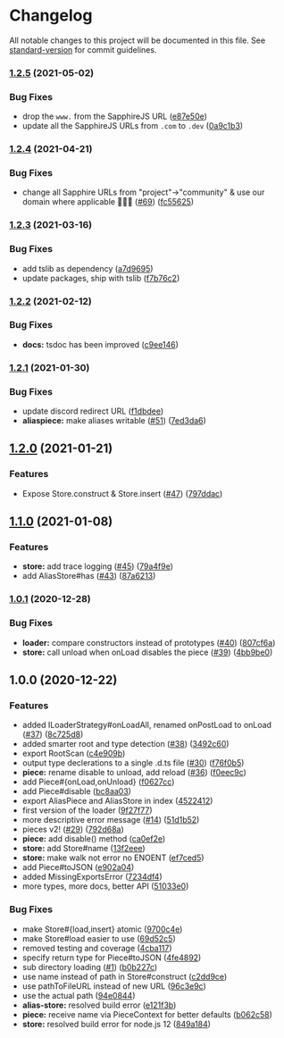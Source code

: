 # Changelog

All notable changes to this project will be documented in this file. See [standard-version](https://github.com/conventional-changelog/standard-version) for commit guidelines.

### [1.2.5](https://github.com/sapphiredev/pieces/compare/v1.2.4...v1.2.5) (2021-05-02)

### Bug Fixes

-   drop the `www.` from the SapphireJS URL ([e87e50e](https://github.com/sapphiredev/pieces/commit/e87e50ef5caf7b2b0490a6a429de13364747070d))
-   update all the SapphireJS URLs from `.com` to `.dev` ([0a9c1b3](https://github.com/sapphiredev/pieces/commit/0a9c1b384e5c78bb50e85d8c7cf2c9f7b80aa727))

### [1.2.4](https://github.com/sapphiredev/pieces/compare/v1.2.3...v1.2.4) (2021-04-21)

### Bug Fixes

-   change all Sapphire URLs from "project"->"community" & use our domain where applicable 👨‍🌾🚜 ([#69](https://github.com/sapphiredev/issues/69)) ([fc55625](https://github.com/sapphi/sapphiredev/fc55625fa83ade76193d3e990f97bfedecbcb526))

### [1.2.3](https://github.com/sapphiredev/compare/v1.2.2...v1.2.3) (2021-03-16)

### Bug Fixes

-   add tslib as dependency ([a7d9695](https://github.com/sapphiredev/commit/a7d969542895de4fb876475cb35acc8d2851d9ff))
-   update packages, ship with tslib ([f7b76c2](https://github.com/sapphiredev/commit/f7b76c266c355268260f689f1343ac0e48b3d6ea))

### [1.2.2](https://github.com/sapphiredev/compare/v1.2.1...v1.2.2) (2021-02-12)

### Bug Fixes

-   **docs:** tsdoc has been improved ([c9ee146](https://github.com/sapphiredev/commit/c9ee14633ed56f32343c08802d6c31116b451789))

### [1.2.1](https://github.com/sapphiredev/compare/v1.2.0...v1.2.1) (2021-01-30)

### Bug Fixes

-   update discord redirect URL ([f1dbdee](https://github.com/sapphiredev/commit/f1dbdee9f14e00eb800bee3a2d3d7ff46d4c6036))
-   **aliaspiece:** make aliases writable ([#51](https://github.com/sapphiredev/issues/51)) ([7ed3da6](https://github.com/sapphi/sapphiredev/7ed3da6ca22d59dd25c0691e11032e6e54e7d96d))

## [1.2.0](https://github.com/sapphiredev/compare/v1.1.0...v1.2.0) (2021-01-21)

### Features

-   Expose Store.construct & Store.insert ([#47](https://github.com/sapphiredev/issues/47)) ([797ddac](https://github.com/sapphi/sapphiredev/797ddac348aff134c1af1d308357ba00d0edd6b3))

## [1.1.0](https://github.com/sapphiredev/compare/v1.0.1...v1.1.0) (2021-01-08)

### Features

-   **store:** add trace logging ([#45](https://github.com/sapphiredev/issues/45)) ([79a4f9e](https://github.com/sapphi/sapphiredev/79a4f9e66c610522931e66655f60e6bff7739e6a))
-   add AliasStore#has ([#43](https://github.com/sapphiredev/issues/43)) ([87a6213](https://github.com/sapphi/sapphiredev/87a6213f2bdea8226904534ee8d11479eafe8c94))

### [1.0.1](https://github.com/sapphiredev/compare/v1.0.0...v1.0.1) (2020-12-28)

### Bug Fixes

-   **loader:** compare constructors instead of prototypes ([#40](https://github.com/sapphiredev/issues/40)) ([807cf6a](https://github.com/sapphi/sapphiredev/807cf6aded9c089fcc15c5d8fa2206bdd68e91c2))
-   **store:** call unload when onLoad disables the piece ([#39](https://github.com/sapphiredev/issues/39)) ([4bb9be0](https://github.com/sapphi/sapphiredev/4bb9be0d45caf8604545a5d55eb80b5805972cc5))

## 1.0.0 (2020-12-22)

### Features

-   added ILoaderStrategy#onLoadAll, renamed onPostLoad to onLoad ([#37](https://github.com/sapphiredev/issues/37)) ([8c725d8](https://github.com/sapphi/sapphiredev/8c725d84f2592f27ff6da86d29e603128d5a1691))
-   added smarter root and type detection ([#38](https://github.com/sapphiredev/issues/38)) ([3492c60](https://github.com/sapphi/sapphiredev/3492c601f6e301cd175966a5769b3e68f8276847))
-   export RootScan ([c4e909b](https://github.com/sapphiredev/commit/c4e909b5955e828e3d721bc4cafb89ab16dbeb83))
-   output type declerations to a single .d.ts file ([#30](https://github.com/sapphiredev/issues/30)) ([f76f0b5](https://github.com/sapphi/sapphiredev/f76f0b5ca4e3e1d3480a8383e13c7ee52a6869e4))
-   **piece:** rename disable to unload, add reload ([#36](https://github.com/sapphiredev/issues/36)) ([f0eec9c](https://github.com/sapphi/sapphiredev/f0eec9c0878d4f4c91b85a69f926b975bc2df96e))
-   add Piece#{onLoad,onUnload} ([f0627cc](https://github.com/sapphiredev/commit/f0627ccae333e7f59b9849a72d776025764aec80))
-   add Piece#disable ([bc8aa03](https://github.com/sapphiredev/commit/bc8aa031c2537af945e3b682a01444cdfe36c6f3))
-   export AliasPiece and AliasStore in index ([4522412](https://github.com/sapphiredev/commit/4522412f9081c837c5f0547ad3e0782cb6ea39e6))
-   first version of the loader ([9f27f77](https://github.com/sapphiredev/commit/9f27f77a430e58a1f210a6aa7a30a69070ff0cc7))
-   more descriptive error message ([#14](https://github.com/sapphiredev/issues/14)) ([51d1b52](https://github.com/sapphi/sapphiredev/51d1b5248dab37c3f10b0df3fd71074df800841e))
-   pieces v2! ([#29](https://github.com/sapphiredev/issues/29)) ([792d68a](https://github.com/sapphi/sapphiredev/792d68a0898206c66b1b0796e9c5f484ee0730b0))
-   **piece:** add disable() method ([ca0ef2e](https://github.com/sapphiredev/commit/ca0ef2e4cd7cc77406a692c5f99a5ee8f3d72446))
-   **store:** add Store#name ([13f2eee](https://github.com/sapphiredev/commit/13f2eee159b95b4fe15656a7a0f144d94b4203fc))
-   **store:** make walk not error no ENOENT ([ef7ced5](https://github.com/sapphiredev/commit/ef7ced53855701c043718d861f0071045b56e5a7))
-   add Piece#toJSON ([e902a04](https://github.com/sapphiredev/commit/e902a04bc77f96c2bfa3004da243c82b60b2ee4c))
-   added MissingExportsError ([7234df4](https://github.com/sapphiredev/commit/7234df49844f1c28edadb04ac5f45a29cb1fb3b1))
-   more types, more docs, better API ([51033e0](https://github.com/sapphiredev/commit/51033e02a51dbf0e8ca8f2df0e07312f320837b0))

### Bug Fixes

-   make Store#{load,insert} atomic ([9700c4e](https://github.com/sapphiredev/commit/9700c4edb6b862533388f1b2f17e2ff96f81e024))
-   make Store#load easier to use ([69d52c5](https://github.com/sapphiredev/commit/69d52c59efdd3a4f2172b5b385b31c4e017df700))
-   removed testing and coverage ([4cba117](https://github.com/sapphiredev/commit/4cba11777b992c7c63eaa39fc6278cf97104b9d9))
-   specify return type for Piece#toJSON ([4fe4892](https://github.com/sapphiredev/commit/4fe4892603a57ca5ee78a7c1be650d19ff4be7e5))
-   sub directory loading ([#1](https://github.com/sapphiredev/issues/1)) ([b0b227c](https://github.com/sapphi/sapphiredev/b0b227c76220d39b6aa1110244d83889fdafb961))
-   use name instead of path in Store#construct ([c2dd9ce](https://github.com/sapphiredev/commit/c2dd9cede1afbfb57fdb59c0ad2b88433ec7e92e))
-   use pathToFileURL instead of new URL ([96c3e9c](https://github.com/sapphiredev/commit/96c3e9c57717c93edd9376e63e89ae222e65ff2a))
-   use the actual path ([94e0844](https://github.com/sapphiredev/commit/94e084475dcbcb6c9e57623b2756fdbdb42abe66))
-   **alias-store:** resolved build error ([e121f3b](https://github.com/sapphiredev/commit/e121f3bbcc7f76ac7bbc9db8522670042a6307fe))
-   **piece:** receive name via PieceContext for better defaults ([b062c58](https://github.com/sapphiredev/commit/b062c589f417142e325e39c7174d7d30bec70afd))
-   **store:** resolved build error for node.js 12 ([849a184](https://github.com/sapphiredev/commit/849a184e53abe44a227589f6b290e429caaec277))
